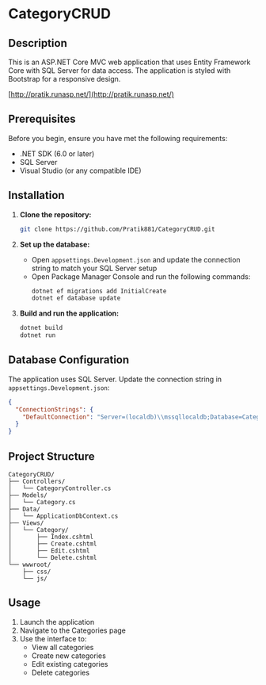 # CategoryCRUD

## Description
This is an ASP.NET Core MVC web application that uses Entity Framework Core with SQL Server for data access. The application is styled with Bootstrap for a responsive design.

[http://pratik.runasp.net/](http://pratik.runasp.net/)


## Prerequisites
Before you begin, ensure you have met the following requirements:
- .NET SDK (6.0 or later)
- SQL Server
- Visual Studio (or any compatible IDE)

## Installation

1. **Clone the repository:**
   ```bash
   git clone https://github.com/Pratik881/CategoryCRUD.git
   ```

2. **Set up the database:**
   - Open `appsettings.Development.json` and update the connection string to match your SQL Server setup
   - Open Package Manager Console and run the following commands:
     ```bash
     dotnet ef migrations add InitialCreate
     dotnet ef database update
     ```

3. **Build and run the application:**
   ```bash
   dotnet build
   dotnet run
   ```



## Database Configuration
The application uses SQL Server. Update the connection string in `appsettings.Development.json`:

```json
{
  "ConnectionStrings": {
    "DefaultConnection": "Server=(localdb)\\mssqllocaldb;Database=CategoryCRUD;Trusted_Connection=True;MultipleActiveResultSets=true"
  }
}
```
## Project Structure
```
CategoryCRUD/
├── Controllers/
│   └── CategoryController.cs
├── Models/
│   └── Category.cs
├── Data/
│   └── ApplicationDbContext.cs
├── Views/
│   └── Category/
│       ├── Index.cshtml
│       ├── Create.cshtml
│       ├── Edit.cshtml
│       └── Delete.cshtml
└── wwwroot/
    ├── css/
    └── js/
```
## Usage
1. Launch the application
2. Navigate to the Categories page
3. Use the interface to:
   - View all categories
   - Create new categories
   - Edit existing categories
   - Delete categories

